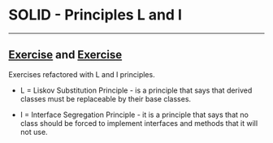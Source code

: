 # SOLID - Principles L and I

---

## [Exercise](./exercise_1/) and [Exercise](./exercise_2/)

Exercises refactored with L and I principles.

- L = Liskov Substitution Principle - is a principle that says that derived classes must be replaceable by their base classes.

- I = Interface Segregation Principle - it is a principle that says that no class should be forced to implement interfaces and methods that it will not use.
